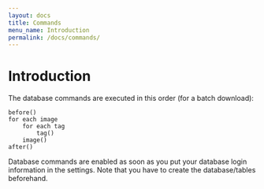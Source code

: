 ```yaml
---
layout: docs
title: Commands
menu_name: Introduction
permalink: /docs/commands/
---
```



# Introduction

The database commands are executed in this order (for a batch download):

```
before()
for each image
    for each tag
        tag()
    image()
after()
```

Database commands are enabled as soon as you put your database login information in the settings. Note that you have to create the database/tables beforehand.